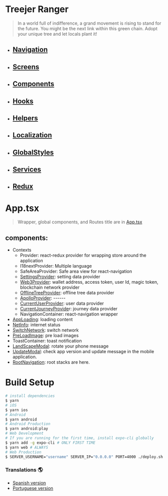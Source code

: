 # Treejer Ranger

> In a world full of indifference, a grand movement is rising to stand for the future. You might be the next link within this green chain. Adopt your unique tree and let locals plant it!

- ## [Navigation](./src/navigation)
- ## [Screens](./src/screens)
- ## [Components](./src/components)
- ## [Hooks](./src/utilities/hooks)
- ## [Helpers](./src/utilities/helpers)
- ## [Localization](./src/localization)
- ## [GlobalStyles](./src/constants)
- ## [Services](./src/services)
- ## [Redux](./src/redux)

# App.tsx

> Wrapper, global components, and Routes title are in [App.tsx](./App.tsx)

## components:

- Contexts
  - Provider: react-redux provider for wrapping store around the application
  - I18nextProvider: Multiple language
  - SafeAreaProvider: Safe area view for react-navigation
  - [SettingsProvider](./src/services): setting data provider
  - [Web3Provider](./src/services): wallet address, access token, user Id, magic token, blockchain network provider
  - [OfflineTreeProvider](/src/utilities/hooks): offline tree data provider
  - [ApolloProvider](./src/services): ------
  - [CurrentUserProvider](./src/services): user data provider
  - [CurrentJourneyProvide](./src/services)r: journey data provider
  - NavigationContainer: react-navigation wrapper
- [AppLoading](./src/components/AppLoading): loading content
- [NetInfo](./src/components/NetInfo): internet status
- [SwitchNetwork](./src/components/SwitchNetwork): switch network
- [PreLoadImage](./src/components/PreloadImage): pre load images
- ToastContainer: toast notification
- [LandScapeModal](./src/components/LandScapeModal): rotate your phone message
- [UpdateModal](./src/components/UpdateModal): check app version and update message in the mobile application.
- [RootNavigation](./src/navigation/README.md): root stacks are here.

# Build Setup

```bash
# install dependencies
$ yarn
# iOS
$ yarn ios
# Android
$ yarn android
# Android Production
$ yarn android:play
# Web Development
# If you are running for the first time, install expo-cli globally
$ yarn add -g expo-cli # ONLY FIRST TIME
$ yarn web # ALWAYS
# Web Production
$ SERVER_USERNAME="username" SERVER_IP="0.0.0.0" PORT=4000 ./deploy.sh

```

### Translations :earth_americas:

- [Spanish version](./translations/README-es.md)
- [Portuguese version](./translations/README-pt-br.md)